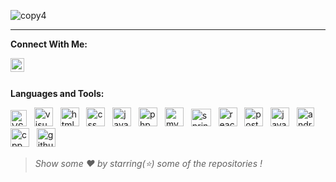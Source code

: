 ![copy4](https://user-images.githubusercontent.com/37544078/111061018-2049d500-84c7-11eb-98f9-5d09fc588fe6.png)

 <hr></hr>

**Connect With Me:**

<a href="https://www.linkedin.com/in/ashan-subawickrama/">
  <img align="left" alt="Bharat's Linkdein" width="22px" src="https://cdn.jsdelivr.net/npm/simple-icons@v3/icons/linkedin.svg" />
</a>



<br />
<br />

**Languages and Tools:**

<p align="left"><img height="26" width="26" alt="VSCode" src="https://user-images.githubusercontent.com/37544078/111061689-a287c880-84ca-11eb-96c7-a100940f48da.png" 
/>&nbsp;&nbsp;&nbsp;<img height="30" width="30" alt="visualstudio" src="https://user-images.githubusercontent.com/37544078/111062331-36a75f00-84ce-11eb-9046-eb33e16dabc6.png"     
/>&nbsp;&nbsp;&nbsp;<img height="30" width="30" alt="html" src="https://user-images.githubusercontent.com/37544078/111061849-5721ea00-84cb-11eb-9bea-3f5f146ceb8d.png"
/>&nbsp;&nbsp;&nbsp;<img height="30" width="30" alt="css" src="https://user-images.githubusercontent.com/37544078/111061890-951f0e00-84cb-11eb-9885-6332ebb216fc.png" 
/>&nbsp;&nbsp;&nbsp;<img height="30" width="30" alt="javascript" src="https://user-images.githubusercontent.com/37544078/111061919-bd0e7180-84cb-11eb-84cb-8ad3aab3405c.png" 
/>&nbsp;&nbsp;&nbsp;<img height="30" width="30" alt="php" src="https://user-images.githubusercontent.com/37544078/111062005-5473c480-84cc-11eb-93c4-330e499ba890.png"
/>&nbsp;&nbsp;&nbsp;<img height="30" width="30" alt="mysql" src="https://user-images.githubusercontent.com/37544078/111062039-87b65380-84cc-11eb-8789-ce669f6968c3.png"
/>&nbsp;&nbsp;&nbsp;<img height="28" width="32" alt="springboot" src="https://user-images.githubusercontent.com/37544078/111062568-a9650a00-84cf-11eb-85e0-b85158f4ef70.png"
/>&nbsp;&nbsp;&nbsp;<img height="30" width="30" alt="react" src="https://user-images.githubusercontent.com/37544078/111062514-4d01ea80-84cf-11eb-8d8a-7e2b2a036d79.png"
/>&nbsp;&nbsp;&nbsp;<img height="30" width="30" alt="postman" src="https://user-images.githubusercontent.com/37544078/111062137-20e56a00-84cd-11eb-9b41-d12f6c281959.png"
/>&nbsp;&nbsp;&nbsp;<img height="30" width="30" alt="java" src="https://user-images.githubusercontent.com/37544078/111062171-55f1bc80-84cd-11eb-9922-a193bdc75555.png"
/>&nbsp;&nbsp;&nbsp;<img height="30" width="28" alt="androidstudio" src="https://user-images.githubusercontent.com/37544078/111062240-b08b1880-84cd-11eb-9771-e7acec22a2bc.png"
/>&nbsp;&nbsp;&nbsp;<img height="30" width="30" alt="cpp" src="https://user-images.githubusercontent.com/37544078/111062270-d87a7c00-84cd-11eb-8fce-338d1e07e0ce.png"
/>&nbsp;&nbsp;&nbsp;<img height="30" width="30" alt="github" src="https://user-images.githubusercontent.com/37544078/111062392-7ec68180-84ce-11eb-8ed4-cbc1298fd8d0.png"
/>&nbsp;&nbsp;&nbsp;</p>


> *Show some ❤️ by starring(⭐) some of the repositories !*



